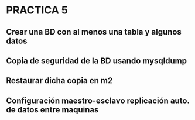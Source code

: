 # PRACTICA 5

## Crear una BD con al menos una tabla y algunos datos




## Copia de seguridad de la BD usando mysqldump




## Restaurar dicha copia en m2




## Configuración maestro-esclavo replicación auto. de datos entre maquinas


